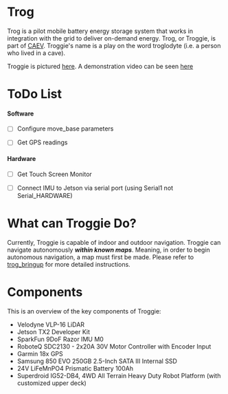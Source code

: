 # Trog
Trog is a pilot mobile battery energy storage system that works in integration with the grid to deliver on-demand energy. Trog, or Troggie, is part of [CAEV](http://smartgrid.ucla.edu/CAEV/). Troggie's name is a play on the word troglodyte (i.e. a person who lived in a cave). 

Troggie is pictured [here](documentation/images/troggie.png). A demonstration video can be seen [here](https://www.youtube.com/watch?v=KBPcC1sAmNI&feature=youtu.be)



ToDo List
========

#### Software
* [ ] Configure move_base parameters
* [ ] Get GPS readings


#### Hardware
* [ ] Get Touch Screen Monitor
* [ ] Connect IMU to Jetson via serial port (using Serial1 not Serial_HARDWARE)


What can Troggie Do?
========

Currently, Troggie is capable of indoor and outdoor navigation. Troggie can navigate autonomously ***within known maps***. 
Meaning, in order to begin autonomous navigation, a map must first be made. Please refer to [trog_bringup](./ros/src/trog_bringup)
for more detailed instructions. 

Components
========
This is an overview of the key components of Troggie:

- Velodyne VLP-16 LiDAR
- Jetson TX2 Developer Kit
- SparkFun 9DoF Razor IMU M0
- RoboteQ SDC2130 - 2x20A 30V Motor Controller with Encoder Input
- Garmin 18x GPS
- Samsung 850 EVO 250GB 2.5-Inch SATA III Internal SSD
- 24V LiFeMnPO4 Prismatic Battery 100Ah
- Superdroid IG52-DB4, 4WD All Terrain Heavy Duty Robot Platform (with customized upper deck)
